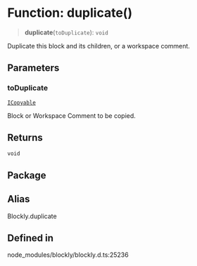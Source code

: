 # Function: duplicate()

> **duplicate**(`toDuplicate`): `void`

Duplicate this block and its children, or a workspace comment.

## Parameters

### toDuplicate

[`ICopyable`](../classes/ICopyable.md)

Block or Workspace Comment to be
copied.

## Returns

`void`

## Package

## Alias

Blockly.duplicate

## Defined in

node_modules/blockly/blockly.d.ts:25236
